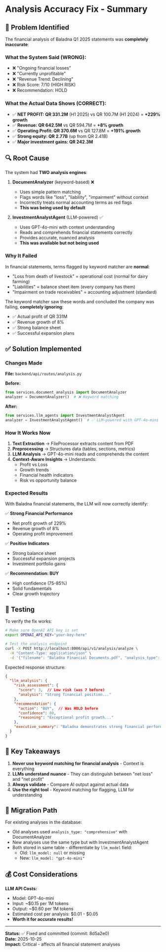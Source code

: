 # Analysis Accuracy Fix - Summary

## 🚨 Problem Identified

The financial analysis of Baladna Q1 2025 statements was **completely inaccurate**:

### What the System Said (WRONG):
- ❌ "Ongoing financial losses"  
- ❌ "Currently unprofitable"
- ❌ "Revenue Trend: Declining"
- ❌ Risk Score: 7/10 (HIGH RISK)
- ❌ Recommendation: HOLD

### What the Actual Data Shows (CORRECT):
- ✅ **NET PROFIT: QR 331.2M** (H1 2025) vs QR 100.7M (H1 2024) = **+229% growth**
- ✅ **Revenue: QR 642.5M** vs QR 594.7M = **+8% growth**
- ✅ **Operating Profit: QR 370.6M** vs QR 127.8M = **+191% growth**
- ✅ **Strong equity: QR 2.77B** (up from QR 2.41B)
- ✅ **Major investment gains: QR 242.3M**

## 🔍 Root Cause

The system had **TWO analysis engines**:

1. **DocumentAnalyzer** (keyword-based) ❌
   - Uses simple pattern matching
   - Flags words like "loss", "liability", "impairment" without context
   - Incorrectly treats normal accounting terms as red flags
   - **This was being used by default**

2. **InvestmentAnalystAgent** (LLM-powered) ✅
   - Uses GPT-4o-mini with context understanding
   - Reads and comprehends financial statements correctly
   - Provides accurate, nuanced analysis
   - **This was available but not being used**

### Why It Failed

In financial statements, terms flagged by keyword matcher are **normal**:
- "Loss from death of livestock" = operational cost (normal for dairy farming)
- "Liabilities" = balance sheet item (every company has them)
- "Impairment on trade receivables" = accounting adjustment (standard)

The keyword matcher saw these words and concluded the company was failing, **completely ignoring**:
- ✅ Actual profit of QR 331M
- ✅ Revenue growth of 8%
- ✅ Strong balance sheet
- ✅ Successful expansion plans

## ✅ Solution Implemented

### Changes Made

**File:** `backend/api/routes/analysis.py`

**Before:**
```python
from services.document_analysis import DocumentAnalyzer
analyzer = DocumentAnalyzer()  # ❌ Keyword matching
```

**After:**
```python
from services.llm_agents import InvestmentAnalystAgent
analyzer = InvestmentAnalystAgent()  # ✅ LLM-powered with GPT-4o-mini
```

### How It Works Now

1. **Text Extraction** → FileProcessor extracts content from PDF
2. **Preprocessing** → Structures data (tables, sections, metrics)
3. **LLM Analysis** → GPT-4o-mini reads and comprehends the content
4. **Context-Aware Insights** → Understands:
   - Profit vs Loss
   - Growth trends
   - Financial health indicators
   - Risk vs opportunity balance

### Expected Results

With Baladna financial statements, the LLM will now correctly identify:

✅ **Strong Financial Performance**
- Net profit growth of 229%
- Revenue growth of 8%
- Operating profit improvement

✅ **Positive Indicators**
- Strong balance sheet
- Successful expansion projects
- Investment portfolio gains

✅ **Recommendation: BUY**
- High confidence (75-85%)
- Solid fundamentals
- Clear growth trajectory

## 🧪 Testing

To verify the fix works:

```bash
# Make sure OpenAI API key is set
export OPENAI_API_KEY="your-key-here"

# Test the analysis endpoint
curl -X POST http://localhost:8000/api/v1/analysis/analyze \
  -H "Content-Type: application/json" \
  -d '{"filename": "Baladna Financial Documents.pdf", "analysis_type": "comprehensive"}'
```

Expected response structure:
```json
{
  "llm_analysis": {
    "risk_assessment": {
      "score": 3,  // Low risk (was 7 before)
      "analysis": "Strong financial position..."
    },
    "recommendation": {
      "action": "BUY",  // Was HOLD before
      "confidence": 80,
      "reasoning": "Exceptional profit growth..."
    },
    "executive_summary": "Baladna demonstrates strong financial performance..."
  }
}
```

## 📝 Key Takeaways

1. **Never use keyword matching for financial analysis** - Context is everything
2. **LLMs understand nuance** - They can distinguish between "net loss" and "net profit"
3. **Always validate** - Compare AI output against actual data
4. **Use the right tool** - Keyword matching for flagging, LLM for understanding

## 🔄 Migration Path

For existing analyses in the database:
- Old analyses used `analysis_type: "comprehensive"` with DocumentAnalyzer
- New analyses use the same type but with InvestmentAnalystAgent
- Both stored in same table - differentiate by `llm_model` field:
  - Old: `llm_model: null` or missing
  - New: `llm_model: "gpt-4o-mini"`

## 💰 Cost Considerations

**LLM API Costs:**
- Model: GPT-4o-mini
- Input: ~$0.15 per 1M tokens
- Output: ~$0.60 per 1M tokens
- Estimated cost per analysis: $0.01 - $0.05
- **Worth it for accurate results!**

---

**Status:** ✅ Fixed and committed (commit: 8d5a2e0)  
**Date:** 2025-10-25  
**Impact:** Critical - affects all financial statement analyses
